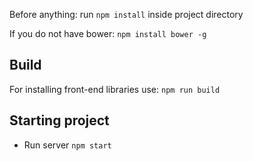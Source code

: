 Before anything: run `npm install` inside project directory

If you do not have bower: `npm install bower -g`

## Build

For installing front-end libraries use: `npm run build`

## Starting project

* Run server `npm start`